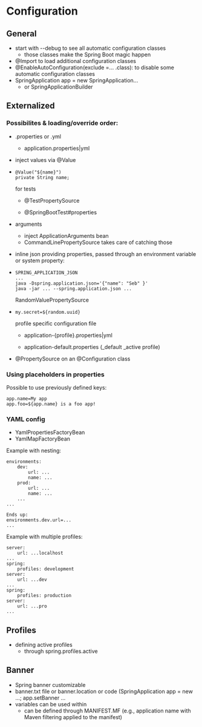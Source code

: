 # Configuration

## General

* start with --debug to see all automatic configuration classes
  * those classes make the Spring Boot magic happen
* @Import to load additional configuration classes
* @EnableAutoConfiguration\(exclude =... .class\): to disable some automatic configuration classes
* SpringApplication app = new SpringApplication...
  * or SpringApplicationBuilder

## Externalized

### Possibilites & loading/override order:

* .properties or .yml
  * application.properties\|yml
* inject values via @Value
* ```
  @Value("${name}")
  private String name;
  ```

  for tests

  * @TestPropertySource

  * @SpringBootTest\#properties

* arguments

  * inject ApplicationArguments bean
  * CommandLinePropertySource takes care of catching those

* inline json providing properties, passed through an environment variable or system property:

* ```
  SPRING_APPLICATION_JSON
  ...
  java -Dspring.application.json='{"name": "Seb" }'
  java -jar ... --spring.application.json ...
  ```

  RandomValuePropertySource

* ```
  my.secret=${random.uuid}
  ```

  profile specific configuration file

  * application-{profile}.properties\|yml

  * application-default.properties \(_default _active profile\)

* @PropertySource on an @Configuration class

### Using placeholders in properties

Possible to use previously defined keys:

```
app.name=My app
app.foo=${app.name} is a foo app!
```

### YAML config

* YamlPropertiesFactoryBean
* YamlMapFactoryBean

Example with nesting:

```
environments:
    dev:
        url: ...
        name: ...
    prod:
        url: ...
        name: ...
    ...
...

Ends up:
environments.dev.url=...
...
```

Example with multiple profiles:

```
server:
    url: ...localhost
...
spring:
    profiles: development
server:
    url: ...dev
...
spring:
    profiles: production
server:
    url: ...pro
...
```

## Profiles

* defining active profiles
  * through spring.profiles.active

## Banner

* Spring banner customizable
* banner.txt file or banner.location or code \(SpringApplication app = new ...; app.setBanner ...
* variables can be used within
  * can be defined through MANIFEST.MF \(e.g., application name with Maven filtering applied to the manifest\)




